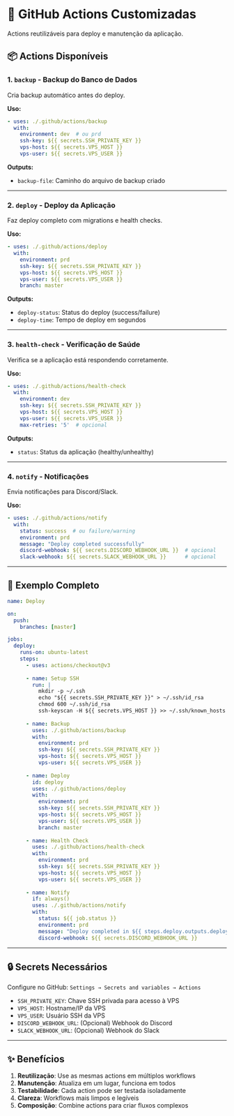 # 🚀 GitHub Actions Customizadas

Actions reutilizáveis para deploy e manutenção da aplicação.

## 📦 Actions Disponíveis

### 1. `backup` - Backup do Banco de Dados

Cria backup automático antes do deploy.

**Uso:**
```yaml
- uses: ./.github/actions/backup
  with:
    environment: dev  # ou prd
    ssh-key: ${{ secrets.SSH_PRIVATE_KEY }}
    vps-host: ${{ secrets.VPS_HOST }}
    vps-user: ${{ secrets.VPS_USER }}
```

**Outputs:**
- `backup-file`: Caminho do arquivo de backup criado

---

### 2. `deploy` - Deploy da Aplicação

Faz deploy completo com migrations e health checks.

**Uso:**
```yaml
- uses: ./.github/actions/deploy
  with:
    environment: prd
    ssh-key: ${{ secrets.SSH_PRIVATE_KEY }}
    vps-host: ${{ secrets.VPS_HOST }}
    vps-user: ${{ secrets.VPS_USER }}
    branch: master
```

**Outputs:**
- `deploy-status`: Status do deploy (success/failure)
- `deploy-time`: Tempo de deploy em segundos

---

### 3. `health-check` - Verificação de Saúde

Verifica se a aplicação está respondendo corretamente.

**Uso:**
```yaml
- uses: ./.github/actions/health-check
  with:
    environment: dev
    ssh-key: ${{ secrets.SSH_PRIVATE_KEY }}
    vps-host: ${{ secrets.VPS_HOST }}
    vps-user: ${{ secrets.VPS_USER }}
    max-retries: '5'  # opcional
```

**Outputs:**
- `status`: Status da aplicação (healthy/unhealthy)

---

### 4. `notify` - Notificações

Envia notificações para Discord/Slack.

**Uso:**
```yaml
- uses: ./.github/actions/notify
  with:
    status: success  # ou failure/warning
    environment: prd
    message: "Deploy completed successfully"
    discord-webhook: ${{ secrets.DISCORD_WEBHOOK_URL }}  # opcional
    slack-webhook: ${{ secrets.SLACK_WEBHOOK_URL }}      # opcional
```

---

## 🎯 Exemplo Completo

```yaml
name: Deploy

on:
  push:
    branches: [master]

jobs:
  deploy:
    runs-on: ubuntu-latest
    steps:
      - uses: actions/checkout@v3
      
      - name: Setup SSH
        run: |
          mkdir -p ~/.ssh
          echo "${{ secrets.SSH_PRIVATE_KEY }}" > ~/.ssh/id_rsa
          chmod 600 ~/.ssh/id_rsa
          ssh-keyscan -H ${{ secrets.VPS_HOST }} >> ~/.ssh/known_hosts
      
      - name: Backup
        uses: ./.github/actions/backup
        with:
          environment: prd
          ssh-key: ${{ secrets.SSH_PRIVATE_KEY }}
          vps-host: ${{ secrets.VPS_HOST }}
          vps-user: ${{ secrets.VPS_USER }}
      
      - name: Deploy
        id: deploy
        uses: ./.github/actions/deploy
        with:
          environment: prd
          ssh-key: ${{ secrets.SSH_PRIVATE_KEY }}
          vps-host: ${{ secrets.VPS_HOST }}
          vps-user: ${{ secrets.VPS_USER }}
          branch: master
      
      - name: Health Check
        uses: ./.github/actions/health-check
        with:
          environment: prd
          ssh-key: ${{ secrets.SSH_PRIVATE_KEY }}
          vps-host: ${{ secrets.VPS_HOST }}
          vps-user: ${{ secrets.VPS_USER }}
      
      - name: Notify
        if: always()
        uses: ./.github/actions/notify
        with:
          status: ${{ job.status }}
          environment: prd
          message: "Deploy completed in ${{ steps.deploy.outputs.deploy-time }}s"
          discord-webhook: ${{ secrets.DISCORD_WEBHOOK_URL }}
```

---

## 🔒 Secrets Necessários

Configure no GitHub: `Settings → Secrets and variables → Actions`

- `SSH_PRIVATE_KEY`: Chave SSH privada para acesso à VPS
- `VPS_HOST`: Hostname/IP da VPS
- `VPS_USER`: Usuário SSH da VPS
- `DISCORD_WEBHOOK_URL`: (Opcional) Webhook do Discord
- `SLACK_WEBHOOK_URL`: (Opcional) Webhook do Slack

---

## ✨ Benefícios

1. **Reutilização**: Use as mesmas actions em múltiplos workflows
2. **Manutenção**: Atualiza em um lugar, funciona em todos
3. **Testabilidade**: Cada action pode ser testada isoladamente
4. **Clareza**: Workflows mais limpos e legíveis
5. **Composição**: Combine actions para criar fluxos complexos

